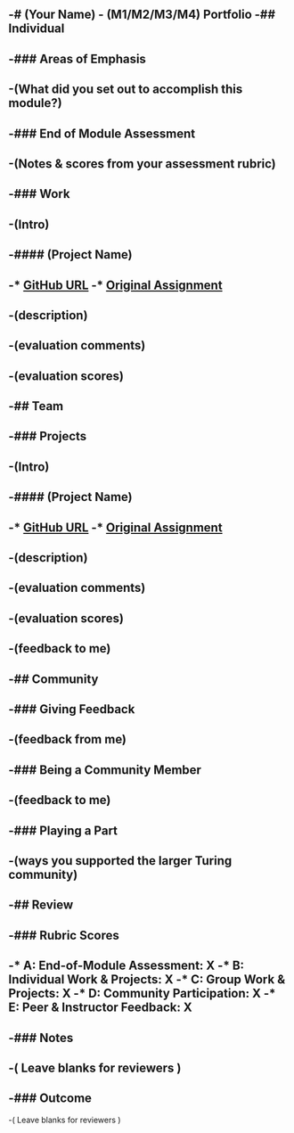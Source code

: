 -# (Your Name) - (M1/M2/M3/M4) Portfolio
-## Individual
-
-### Areas of Emphasis
-
-(What did you set out to accomplish this module?)
-
-### End of Module Assessment
-
-(Notes & scores from your assessment rubric)
-
-### Work
-
-(Intro)
-
-#### (Project Name)
-
-* [GitHub URL]()
-* [Original Assignment]()
-
-(description)
-
-(evaluation comments)
-
-(evaluation scores)
-
-## Team
-
-### Projects
-
-(Intro)
-
-#### (Project Name)
-
-* [GitHub URL]()
-* [Original Assignment]()
-
-(description)
-
-(evaluation comments)
-
-(evaluation scores)
-
-(feedback to me)
-
-## Community
-
-### Giving Feedback
-
-(feedback from me)
-
-### Being a Community Member
-
-(feedback to me)
-
-### Playing a Part
-
-(ways you supported the larger Turing community)
-
-## Review
-
-### Rubric Scores
-
-* **A: End-of-Module Assessment**: X
-* **B: Individual Work & Projects**: X
-* **C: Group Work & Projects**: X
-* **D: Community Participation**: X
-* **E: Peer & Instructor Feedback**: X
-
-### Notes
-
-( Leave blanks for reviewers )
-
-### Outcome
-
-( Leave blanks for reviewers )
